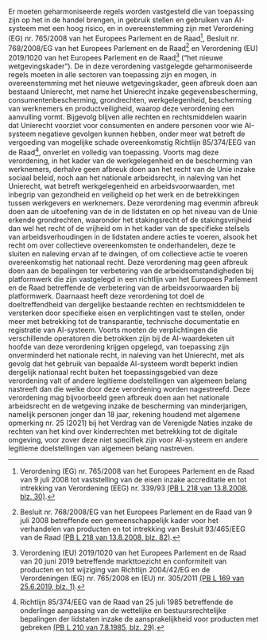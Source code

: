 Er moeten geharmoniseerde regels worden vastgesteld die van toepassing zijn op het in de handel brengen, in gebruik stellen en gebruiken van AI-systeem met een hoog risico, en in overeenstemming zijn met Verordening (EG) nr. 765/2008 van het Europees Parlement en de Raad[^7], Besluit nr. 768/2008/EG van het Europees Parlement en de Raad[^8] en Verordening (EU) 2019/1020 van het Europees Parlement en de Raad[^9] (“het nieuwe wetgevingskader”). De in deze verordening vastgelegde geharmoniseerde regels moeten in alle sectoren van toepassing zijn en mogen, in overeenstemming met het nieuwe wetgevingskader, geen afbreuk doen aan bestaand Unierecht, met name het Unierecht inzake gegevensbescherming, consumentenbescherming, grondrechten, werkgelegenheid, bescherming van werknemers en productveiligheid, waarop deze verordening een aanvulling vormt. Bijgevolg blijven alle rechten en rechtsmiddelen waarin dat Unierecht voorziet voor consumenten en andere personen voor wie AI-systeem negatieve gevolgen kunnen hebben, onder meer wat betreft de vergoeding van mogelijke schade overeenkomstig Richtlijn 85/374/EEG van de Raad[^10], onverlet en volledig van toepassing. Voorts mag deze verordening, in het kader van de werkgelegenheid en de bescherming van werknemers, derhalve geen afbreuk doen aan het recht van de Unie inzake sociaal beleid, noch aan het nationale arbeidsrecht, in naleving van het Unierecht, wat betreft werkgelegenheid en arbeidsvoorwaarden, met inbegrip van gezondheid en veiligheid op het werk en de betrekkingen tussen werkgevers en werknemers. Deze verordening mag evenmin afbreuk doen aan de uitoefening van de in de lidstaten en op het niveau van de Unie erkende grondrechten, waaronder het stakingsrecht of de stakingsvrijheid dan wel het recht of de vrijheid om in het kader van de specifieke stelsels van arbeidsverhoudingen in de lidstaten andere acties te voeren, alsook het recht om over collectieve overeenkomsten te onderhandelen, deze te sluiten en naleving ervan af te dwingen, of om collectieve actie te voeren overeenkomstig het nationaal recht. Deze verordening mag geen afbreuk doen aan de bepalingen ter verbetering van de arbeidsomstandigheden bij platformwerk die zijn vastgelegd in een richtlijn van het Europees Parlement en de Raad betreffende de verbetering van de arbeidsvoorwaarden bij platformwerk. Daarnaast heeft deze verordening tot doel de doeltreffendheid van dergelijke bestaande rechten en rechtsmiddelen te versterken door specifieke eisen en verplichtingen vast te stellen, onder meer met betrekking tot de transparantie, technische documentatie en registratie van AI-systeem. Voorts moeten de verplichtingen die verschillende operatoren die betrokken zijn bij de AI-waardeketen uit hoofde van deze verordening krijgen opgelegd, van toepassing zijn onverminderd het nationale recht, in naleving van het Unierecht, met als gevolg dat het gebruik van bepaalde AI-systeem wordt beperkt indien dergelijk nationaal recht buiten het toepassingsgebied van deze verordening valt of andere legitieme doelstellingen van algemeen belang nastreeft dan die welke door deze verordening worden nagestreefd. Deze verordening mag bijvoorbeeld geen afbreuk doen aan het nationale arbeidsrecht en de wetgeving inzake de bescherming van minderjarigen, namelijk personen jonger dan 18 jaar, rekening houdend met algemene opmerking nr. 25 (2021) bij het Verdrag van de Verenigde Naties inzake de rechten van het kind over kinderrechten met betrekking tot de digitale omgeving, voor zover deze niet specifiek zijn voor AI-systeem en andere legitieme doelstellingen van algemeen belang nastreven.

[^7]: Verordening (EG) nr. 765/2008 van het Europees Parlement en de Raad van 9 juli 2008 tot vaststelling van de eisen inzake accreditatie en tot intrekking van Verordening (EEG) nr. 339/93 [(PB L 218 van 13.8.2008, blz. 30)](https://eur-lex.europa.eu/legal-content/NL/AUTO/?uri=OJ:L:2008:218:TOC).
[^8]: Besluit nr. 768/2008/EG van het Europees Parlement en de Raad van 9 juli 2008 betreffende een gemeenschappelijk kader voor het verhandelen van producten en tot intrekking van Besluit 93/465/EEG van de Raad [(PB L 218 van 13.8.2008, blz. 82)](https://eur-lex.europa.eu/legal-content/NL/AUTO/?uri=OJ:L:2008:218:TOC).
[^9]: Verordening (EU) 2019/1020 van het Europees Parlement en de Raad van 20 juni 2019 betreffende markttoezicht en conformiteit van producten en tot wijziging van Richtlijn 2004/42/EG en de Verordeningen (EG) nr. 765/2008 en (EU) nr. 305/2011 [(PB L 169 van 25.6.2019, blz. 1)](https://eur-lex.europa.eu/legal-content/NL/AUTO/?uri=OJ:L:2019:169:TOC).
[^10]: Richtlijn 85/374/EEG van de Raad van 25 juli 1985 betreffende de onderlinge aanpassing van de wettelijke en bestuursrechtelijke bepalingen der lidstaten inzake de aansprakelijkheid voor producten met gebreken [(PB L 210 van 7.8.1985, blz. 29)](https://eur-lex.europa.eu/legal-content/NL/AUTO/?uri=OJ:L:1985:210:TOC).
